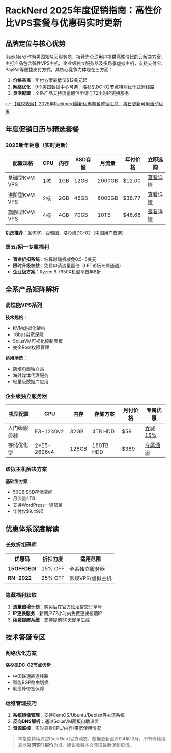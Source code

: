 # RackNerd 2025年度促销指南：高性价比VPS套餐与优惠码实时更新

## 品牌定位与核心优势
RackNerd 作为美国知名云服务商，持续为全球用户提供高性价比的云解决方案。主打产品包含弹性VPS主机、企业级独立服务器及多场景虚拟主机，支持支付宝、PayPal等便捷支付方式。其核心竞争力体现在三方面：
1. **价格亲民**：年付方案最低仅$12美元起
2. **网络优化**：9个美国数据中心可选，洛杉矶DC-02节点特别优化亚洲线路
3. **灵活配置**：全系产品支持流量翻倍申请与72小时IP更换服务

👉 [【建议收藏】2025年Racknerd最新优惠套餐整理汇总 - 每日更新可用活动优惠](https://bit.ly/Rack_Nerd)

## 年度促销日历与精选套餐
### 2025新年钜惠（实时更新）
| 配置规格       | CPU   | 内存  | SSD存储 | 月流量  | 年付价格 | 立即选购       |
|----------------|-------|-------|---------|---------|----------|----------------|
| 基础型KVM VPS  | 1核   | 1GB   | 12GB    | 2000GB  | $12.00   | [查看详情](https://bit.ly/Rack_Nerd) |
| 进阶型KVM VPS  | 2核   | 2GB   | 45GB    | 6000GB  | $38.77   | [查看详情](https://bit.ly/Rack_Nerd) |
| 旗舰型KVM VPS  | 4核   | 4GB   | 70GB    | 10TB    | $46.68   | [查看详情](https://bit.ly/Rack_Nerd) |

**机房推荐**：圣何塞、西雅图、洛杉矶DC-02（中国用户首选）

### 黑五/网一专属福利
- **盲盒折扣系统**：结算时随机减免$0.5-$5美元
- **限时升级权益**：免费申请流量翻倍（LET论坛专属通道）
- **企业级方案**：Ryzen 9 7950X机型享首年8折

## 全系产品矩阵解析
### 高性能VPS系列
**技术规格**：
- KVM虚拟化架构
- 1Gbps带宽保障
- SolusVM可视化控制面板
- 完全Root权限管理

**适用场景**：
- 跨境电商独立站
- 海外媒体代理服务
- 轻量级数据库应用

### 企业级独立服务器
| 机型配置           | CPU           | 内存   | 存储方案      | 月付价格 | 专属优惠       |
|--------------------|---------------|--------|---------------|----------|----------------|
| 入门级服务器       | E3-1240v2     | 32GB   | 4TB HDD       | $59      | [立减15%](https://bit.ly/Rack_Nerd) |
| 存储优化型         | 2*E5-2696v4   | 128GB  | 180TB HDD     | $389     | [专属通道](https://bit.ly/Rack_Nerd) |

### 虚拟主机解决方案
**基础型方案**：
- 50GB SSD存储空间
- 月流量4TB
- 支持WordPress一键部署
- 年付仅$9.49起

## 优惠体系深度解读
### 长效折扣码库
| 优惠码       | 折扣力度 | 适用范围           |
|--------------|----------|--------------------|
| **15OFFDEDI** | 15% OFF  | 全系独立服务器     |
| **RN-2022**   | 25% OFF  | 常规VPS/虚拟主机   |

### 隐藏福利获取
1. **流量倍增计划**：购买后在[官方论坛](https://bit.ly/Rack_Nerd)提交订单号
2. **IP更换服务**：新用户72小时内免费更换被墙IP
3. **续费提醒系统**：支持提前30天账单生成

## 技术答疑专区
### 网络优化方案
**洛杉矶DC-02节点优势**：
- 中国联通直连线路
- 智能BGP路由切换
- 晚高峰带宽保障

### 运维管理技巧
1. **系统镜像管理**：支持CentOS/Ubuntu/Debian等主流系统
2. **反向DNS解析**：通过SolusVM面板自助设置
3. **资源监控**：实时查看CPU/内存/带宽使用情况

> 本指南持续追踪RackNerd官方动态，数据更新至2024年12月。所有价格信息以[官网实时报价](https://bit.ly/Rack_Nerd)为准，建议收藏本文获取最新促销资讯。